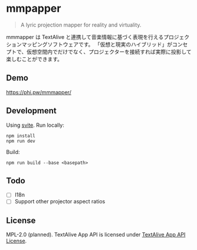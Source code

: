 # mmpapper

> A lyric projection mapper for reality and virtuality.

mmmapper は TextAlive と連携して音楽情報に基づく表現を行えるプロジェクションマッピングソフトウェアです。
「仮想と現実のハイブリッド」がコンセプトで、仮想空間内でだけでなく、プロジェクターを接続すれば実際に投影して楽しむことができます。

## Demo

<https://phi.pw/mmmapper/>

## Development

Using [svite](https://github.com/dominikg/svite). Run locally:

```
npm install
npm run dev
```

Build:

```
npm run build --base <basepath>
```

## Todo

* [ ] I18n
* [ ] Support other projector aspect ratios

## License

MPL-2.0 (planned). TextAlive App API is licensed under [TextAlive App API License](https://github.com/TextAliveJp/textalive-app-api/blob/master/LICENSE.md).

